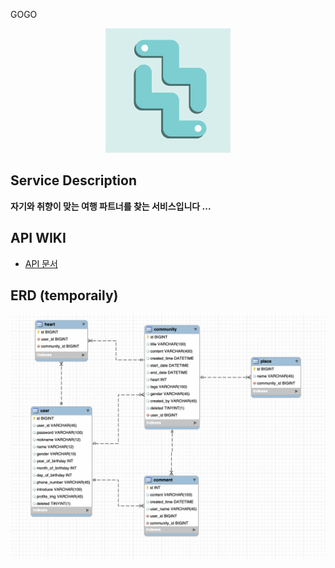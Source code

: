 GOGO 
<div align="center">
<img src="./gogo.profile.png" alt="logo" width="200">
</div>


 ## Service Description 
 **자기와 취향이 맞는 여행 파트너를 찾는 서비스입니다 ...**

 ## API WIKI 
- [API 문서]()

## ERD (temporaily)
![임시 ERD](./temporailyERD.png)
